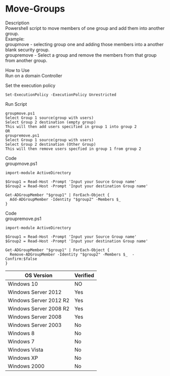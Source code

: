 # Move-Groups

Description <br>
Powershell script to move members of one group and add them into another group.<br>
Example:<br>
groupmove - selecting group one and adding those members into a another blank security group.<br>
groupremove - Select a group and remove the members from that group from another group.<br>

How to Use<br>
Run on a domain Controller<br>

Set the execution policy<br>
```
Set-ExecutionPolicy -ExecutionPolicy Unrestricted
```
Run Script<br>
```
groupmove.ps1
Select Group 1 source(group with users)
Select Group 2 destination (empty group)
This will then add users specified in group 1 into group 2
OR
groupremove.ps1
Select Group 1 source(group with users)
Select Group 2 destination (Other Group)
This will then remove users specfied in group 1 from group 2

```

Code <br>
groupmove.ps1<br>
````
import-module ActiveDirectory

$Group1 = Read-Host -Prompt 'Input your Source Group name'
$Group2 = Read-Host -Prompt 'Input your destination Group name'

Get-ADGroupMember "$group1" | ForEach-Object {
  Add-ADGroupMember -Identity "$group2" -Members $_
}

````

Code <br>
groupremove.ps1<br>
````
import-module ActiveDirectory

$Group1 = Read-Host -Prompt 'Input your Source Group name'
$Group2 = Read-Host -Prompt 'Input your destination Group name'

Get-ADGroupMember "$group1" | ForEach-Object {
  Remove-ADGroupMember -Identity "$group2" -Members $_  -Confirm:$false
}

````



| OS Version  | Verified |
| ------------- | ------------- |
|Windows 10 | NO |
|Windows Server 2012 | Yes |
|Windows Server 2012 R2 | Yes |
|Windows Server 2008 R2 | Yes |
|Windows Server 2008 | Yes |
|Windows Server 2003 | No |
|Windows 8 | No |
|Windows 7 | No |
|Windows Vista | No |
|Windows XP | No |
|Windows 2000 | No |

